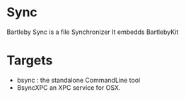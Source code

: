 # Sync
Bartleby Sync is a file Synchronizer
It embedds BartlebyKit

# Targets 

- bsync : the standalone CommandLine tool
- BsyncXPC an XPC service for OSX.
